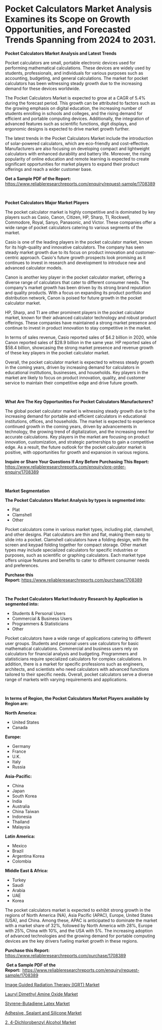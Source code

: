 <p><h1>Pocket Calculators Market Analysis Examines its Scope on Growth Opportunities, and Forecasted Trends Spanning from 2024 to 2031.</h1></p><p><strong>Pocket Calculators Market Analysis and Latest Trends</strong></p>
<p><p>Pocket calculators are small, portable electronic devices used for performing mathematical calculations. These devices are widely used by students, professionals, and individuals for various purposes such as accounting, budgeting, and general calculations. The market for pocket calculators has been witnessing steady growth due to the increasing demand for these devices worldwide.</p><p>The Pocket Calculators Market is expected to grow at a CAGR of 5.4% during the forecast period. This growth can be attributed to factors such as the growing emphasis on digital education, the increasing number of students enrolling in schools and colleges, and the rising demand for efficient and portable computing devices. Additionally, the integration of advanced features such as scientific functions, digit displays, and ergonomic designs is expected to drive market growth further.</p><p>The latest trends in the Pocket Calculators Market include the introduction of solar-powered calculators, which are eco-friendly and cost-effective. Manufacturers are also focusing on developing compact and lightweight calculators with enhanced durability and battery life. Moreover, the rising popularity of online education and remote learning is expected to create significant opportunities for market players to expand their product offerings and reach a wider customer base.</p></p>
<p><strong>Get a Sample PDF of the Report:&nbsp;</strong> <a href="https://www.reliableresearchreports.com/enquiry/request-sample/1708389">https://www.reliableresearchreports.com/enquiry/request-sample/1708389</a></p>
<p>&nbsp;</p>
<p><strong>Pocket Calculators Major Market Players</strong></p>
<p><p>The pocket calculator market is highly competitive and is dominated by key players such as Casio, Canon, Citizen, HP, Sharp, TI, Rockwell, Commodore, Royal, Sanyo, Panasonic, and Victor. These companies offer a wide range of pocket calculators catering to various segments of the market.</p><p>Casio is one of the leading players in the pocket calculator market, known for its high-quality and innovative calculators. The company has seen steady market growth due to its focus on product innovation and customer-centric approach. Casio's future growth prospects look promising as it continues to invest in research and development to introduce new and advanced calculator models.</p><p>Canon is another key player in the pocket calculator market, offering a diverse range of calculators that cater to different consumer needs. The company's market growth has been driven by its strong brand reputation and quality products. With a focus on expanding its product portfolio and distribution network, Canon is poised for future growth in the pocket calculator market.</p><p>HP, Sharp, and TI are other prominent players in the pocket calculator market, known for their advanced calculator technology and robust product offerings. These companies have maintained a strong market presence and continue to invest in product innovation to stay competitive in the market.</p><p>In terms of sales revenue, Casio reported sales of $4.2 billion in 2020, while Canon reported sales of $28.9 billion in the same year. HP reported sales of $58.4 billion, showcasing the strong market presence and revenue growth of these key players in the pocket calculator market.</p><p>Overall, the pocket calculator market is expected to witness steady growth in the coming years, driven by increasing demand for calculators in educational institutions, businesses, and households. Key players in the market are likely to focus on product innovation, quality, and customer service to maintain their competitive edge and drive future growth.</p></p>
<p>&nbsp;</p>
<p><strong>What Are The Key Opportunities For Pocket Calculators Manufacturers?</strong></p>
<p><p>The global pocket calculator market is witnessing steady growth due to the increasing demand for portable and efficient calculators in educational institutions, offices, and households. The market is expected to experience continued growth in the coming years, driven by advancements in technology, the growing trend of digitalization, and the increasing need for accurate calculations. Key players in the market are focusing on product innovation, customization, and strategic partnerships to gain a competitive edge. As a result, the future outlook for the pocket calculator market is positive, with opportunities for growth and expansion in various regions.</p></p>
<p><strong>Inquire or Share Your Questions If Any Before Purchasing This Report:</strong> <a href="https://www.reliableresearchreports.com/enquiry/pre-order-enquiry/1708389">https://www.reliableresearchreports.com/enquiry/pre-order-enquiry/1708389</a></p>
<p>&nbsp;</p>
<p><strong>Market Segmentation</strong></p>
<p><strong>The Pocket Calculators Market Analysis by types is segmented into:</strong></p>
<p><ul><li>Plat</li><li>Clamshell</li><li>Other</li></ul></p>
<p><p>Pocket calculators come in various market types, including plat, clamshell, and other designs. Plat calculators are thin and flat, making them easy to slide into a pocket. Clamshell calculators have a folding design, with the screen and keypad folding together for compact storage. Other market types may include specialized calculators for specific industries or purposes, such as scientific or graphing calculators. Each market type offers unique features and benefits to cater to different consumer needs and preferences.</p></p>
<p><strong>Purchase this Report:&nbsp;</strong><a href="https://www.reliableresearchreports.com/purchase/1708389">https://www.reliableresearchreports.com/purchase/1708389</a></p>
<p>&nbsp;</p>
<p><strong>The Pocket Calculators Market Industry Research by Application is segmented into:</strong></p>
<p><ul><li>Students & Personal Users</li><li>Commercial & Business Users</li><li>Programmers & Statisticians</li><li>Other</li></ul></p>
<p><p>Pocket calculators have a wide range of applications catering to different user groups. Students and personal users use calculators for basic mathematical calculations. Commercial and business users rely on calculators for financial analysis and budgeting. Programmers and statisticians require specialized calculators for complex calculations. In addition, there is a market for specific professions such as engineers, architects, and scientists who need calculators with advanced functions tailored to their specific needs. Overall, pocket calculators serve a diverse range of markets with varying requirements and applications.</p></p>
<p>&nbsp;</p>
<p><strong>In terms of Region, the Pocket Calculators Market Players available by Region are:</strong></p>
<p>
    <p> <strong> North America: </strong>
        <ul>
            <li>United States</li>
            <li>Canada</li>
        </ul>
        </p> 
    <p> <strong> Europe: </strong>
        <ul>
            <li>Germany</li>
            <li>France</li>
            <li>U.K.</li>
            <li>Italy</li>
            <li>Russia</li>
        </ul>
        </p> 
    <p> <strong> Asia-Pacific: </strong>
        <ul>
            <li>China</li>
            <li>Japan</li>
            <li>South Korea</li>
            <li>India</li>
            <li>Australia</li>
            <li>China Taiwan</li>
            <li>Indonesia</li>
            <li>Thailand</li>
            <li>Malaysia</li>
        </ul>
        </p> 
    <p> <strong> Latin America: </strong>
        <ul>
            <li>Mexico</li>
            <li>Brazil</li>
            <li>Argentina Korea</li>
            <li>Colombia</li>
        </ul>
        </p> 
    <p> <strong> Middle East & Africa: </strong>
        <ul>
            <li>Turkey</li>
            <li>Saudi</li>
            <li>Arabia</li>
            <li>UAE</li>
            <li>Korea</li>
        </ul>
    </p>
    </p>
<p><p>The pocket calculators market is expected to exhibit strong growth in the regions of North America (NA), Asia Pacific (APAC), Europe, United States (USA), and China. Among these, APAC is anticipated to dominate the market with a market share of 32%, followed by North America with 28%, Europe with 25%, China with 10%, and the USA with 5%. The increasing adoption of advanced technologies and the growing demand for portable computing devices are the key drivers fueling market growth in these regions.</p></p>
<p><strong>Purchase this Report: </strong><a href="https://www.reliableresearchreports.com/purchase/1708389">https://www.reliableresearchreports.com/purchase/1708389</a></p>
<p>&nbsp;<strong>Get a Sample PDF of the Report:&nbsp;&nbsp;</strong><a href="https://www.reliableresearchreports.com/enquiry/request-sample/1708389">https://www.reliableresearchreports.com/enquiry/request-sample/1708389</a></p>
<p><strong></strong></p>
<p><p><a href="https://github.com/santosh758595/Market-Research-Report-List-3/blob/main/image-guided-radiation-therapy-igrt-market.md">Image Guided Radiation Therapy (IGRT) Market</a></p><p><a href="https://github.com/santosh758595/Market-Research-Report-List-3/blob/main/lauryl-dimethyl-amine-oxide-market.md">Lauryl Dimethyl Amine Oxide Market</a></p><p><a href="https://github.com/zjyglelu/Market-Research-Report-List-1/blob/main/styrene-butadiene-latex-market.md">Styrene-Butadiene Latex Market</a></p><p><a href="https://github.com/elizabethdagraca/Market-Research-Report-List-2/blob/main/adhesive-sealant-and-silicone-market.md">Adhesive, Sealant and Silicone Market</a></p><p><a href="https://github.com/mbisetmhermsr/Market-Research-Report-List-1/blob/main/2-4-dichlorobenzyl-alcohol-market.md">2, 4-Dichlorobenzyl Alcohol Market</a></p></p>